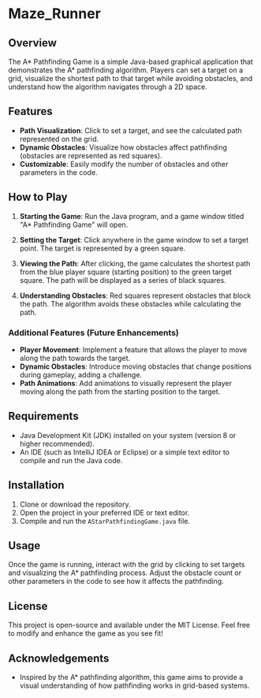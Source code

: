 # Maze_Runner

## Overview

The A* Pathfinding Game is a simple Java-based graphical application that demonstrates the A* pathfinding algorithm. Players can set a target on a grid, visualize the shortest path to that target while avoiding obstacles, and understand how the algorithm navigates through a 2D space.

## Features    

- **Path Visualization**: Click to set a target, and see the calculated path represented on the grid.
- **Dynamic Obstacles**: Visualize how obstacles affect pathfinding (obstacles are represented as red squares).
- **Customizable**: Easily modify the number of obstacles and other parameters in the code.

## How to Play

1. **Starting the Game**: Run the Java program, and a game window titled "A* Pathfinding Game" will open.

2. **Setting the Target**: Click anywhere in the game window to set a target point. The target is represented by a green square.

3. **Viewing the Path**: After clicking, the game calculates the shortest path from the blue player square (starting position) to the green target square. The path will be displayed as a series of black squares.

4. **Understanding Obstacles**: Red squares represent obstacles that block the path. The algorithm avoids these obstacles while calculating the path.

### Additional Features (Future Enhancements)

- **Player Movement**: Implement a feature that allows the player to move along the path towards the target.
- **Dynamic Obstacles**: Introduce moving obstacles that change positions during gameplay, adding a challenge.
- **Path Animations**: Add animations to visually represent the player moving along the path from the starting position to the target.

## Requirements

- Java Development Kit (JDK) installed on your system (version 8 or higher recommended).
- An IDE (such as IntelliJ IDEA or Eclipse) or a simple text editor to compile and run the Java code.

## Installation

1. Clone or download the repository.
2. Open the project in your preferred IDE or text editor.
3. Compile and run the `AStarPathfindingGame.java` file.

## Usage

Once the game is running, interact with the grid by clicking to set targets and visualizing the A* pathfinding process. Adjust the obstacle count or other parameters in the code to see how it affects the pathfinding.

## License

This project is open-source and available under the MIT License. Feel free to modify and enhance the game as you see fit!

## Acknowledgements

- Inspired by the A* pathfinding algorithm, this game aims to provide a visual understanding of how pathfinding works in grid-based systems.
